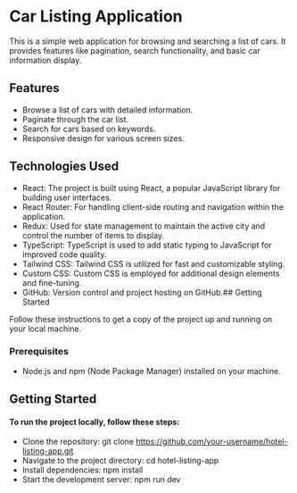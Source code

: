 # Car Listing Application

This is a simple web application for browsing and searching a list of cars. It provides features like pagination, search functionality, and basic car information display.

## Features

- Browse a list of cars with detailed information.
- Paginate through the car list.
- Search for cars based on keywords.
- Responsive design for various screen sizes.

## Technologies Used

- React: The project is built using React, a popular JavaScript library for building user interfaces.
- React Router: For handling client-side routing and navigation within the application.
- Redux: Used for state management to maintain the active city and control the number of items to display.
- TypeScript: TypeScript is used to add static typing to JavaScript for improved code quality.
- Tailwind CSS: Tailwind CSS is utilized for fast and customizable styling.
- Custom CSS: Custom CSS is employed for additional design elements and fine-tuning.
- GitHub: Version control and project hosting on GitHub.## Getting Started

Follow these instructions to get a copy of the project up and running on your local machine.

### Prerequisites

- Node.js and npm (Node Package Manager) installed on your machine.

## Getting Started

#### To run the project locally, follow these steps:

- Clone the repository: git clone https://github.com/your-username/hotel-listing-app.git
- Navigate to the project directory: cd hotel-listing-app
- Install dependencies: npm install
- Start the development server: npm run dev
